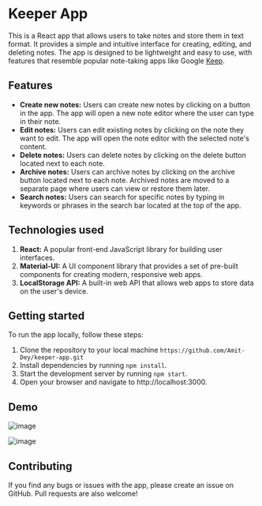 # Keeper App
This is a React app that allows users to take notes and store them in text format. It provides a simple and intuitive interface for creating, editing, and deleting notes. The app is designed to be lightweight and easy to use, with features that resemble popular note-taking apps like Google [Keep](https://keep.google.com/).

## Features
- **Create new notes:** Users can create new notes by clicking on a button in the app. The app will open a new note editor where the user can type in their note.
- **Edit notes:** Users can edit existing notes by clicking on the note they want to edit. The app will open the note editor with the selected note's content.
- **Delete notes:** Users can delete notes by clicking on the delete button located next to each note.
- **Archive notes:** Users can archive notes by clicking on the archive button located next to each note. Archived notes are moved to a separate page where users can view or restore them later.
- **Search notes:** Users can search for specific notes by typing in keywords or phrases in the search bar located at the top of the app.

## Technologies used
1. **React:** A popular front-end JavaScript library for building user interfaces.
2. **Material-UI:** A UI component library that provides a set of pre-built components for creating modern, responsive web apps.
3. **LocalStorage API:** A built-in web API that allows web apps to store data on the user's device.

## Getting started
To run the app locally, follow these steps:

1. Clone the repository to your local machine ```https://github.com/Amit-Dey/keeper-app.git```
2. Install dependencies by running ```npm install```.
3. Start the development server by running ```npm start```.
4. Open your browser and navigate to http://localhost:3000.

## Demo
![image](https://user-images.githubusercontent.com/64111533/224890774-a8960a33-ea0d-4c44-91f7-f83965e19604.png)

![image](https://user-images.githubusercontent.com/64111533/224891131-043f05bc-b61c-4165-95ae-9c081aa53863.png)

## Contributing
If you find any bugs or issues with the app, please create an issue on GitHub. Pull requests are also welcome!
